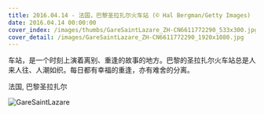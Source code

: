 ```yaml
---
title: 2016.04.14 - 法国，巴黎圣拉扎尔火车站 (© Hal Bergman/Getty Images)
date: 2016.04.14 00:00:00
cover_index: /images/thumbs/GareSaintLazare_ZH-CN6611772290_533x300.jpg
cover_detail: /images/GareSaintLazare_ZH-CN6611772290_1920x1080.jpg
---
```


车站，是一个时刻上演着离别、重逢的故事的地方。巴黎的圣拉扎尔火车站总是人来人往、人潮如织。每日都有幸福的重逢，亦有难舍的分离。

法国, 巴黎圣拉扎尔

![GareSaintLazare](/images/GareSaintLazare_ZH-CN6611772290_1920x1080.jpg)
